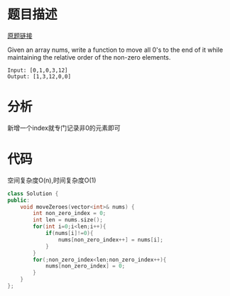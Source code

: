 # 题目描述

[原题链接](https://leetcode.com/problems/move-zeroes/discuss/)

Given an array nums, write a function to move all 0's to the end of it while maintaining the relative order of the non-zero elements.

```
Input: [0,1,0,3,12]
Output: [1,3,12,0,0]
```

<!--more-->

# 分析
新增一个index就专门记录非0的元素即可

# 代码
空间复杂度O(n),时间复杂度O(1)
```C++
class Solution {
public:
    void moveZeroes(vector<int>& nums) {
        int non_zero_index = 0;
        int len = nums.size();
        for(int i=0;i<len;i++){
            if(nums[i]!=0){
                nums[non_zero_index++] = nums[i];
            }
        }
        for(;non_zero_index<len;non_zero_index++){
            nums[non_zero_index] = 0;
        }
    }
};
```
